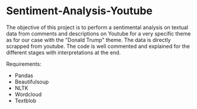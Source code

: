 # Sentiment-Analysis-Youtube

The objective of this project is to perform a sentimental analysis on textual data from comments and descriptions on Youtube for a very specific theme as for our case with the "Donald Trump" theme.
The data is directly scrapped from youtube.
The code is well commented and explained for the different stages with interpretations at the end.

Requirements:
 * Pandas
 * Beautifulsoup
 * NLTK
 * Wordcloud
 * Textblob
